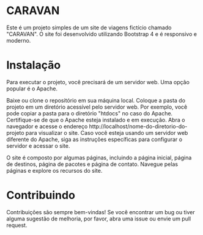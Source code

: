 <h1>CARAVAN</h1>
Este é um projeto simples de um site de viagens fictício chamado "CARAVAN". O site foi desenvolvido utilizando Bootstrap 4 e é responsivo e moderno.

<h1>Instalação</h1>
Para executar o projeto, você precisará de um servidor web. Uma opção popular é o Apache.

Baixe ou clone o repositório em sua máquina local.
Coloque a pasta do projeto em um diretório acessível pelo servidor web. Por exemplo, você pode copiar a pasta para o diretório "htdocs" no caso do Apache.
Certifique-se de que o Apache esteja instalado e em execução.
Abra o navegador e acesse o endereço http://localhost/nome-do-diretorio-do-projeto para visualizar o site.
Caso você esteja usando um servidor web diferente do Apache, siga as instruções específicas para configurar o servidor e acessar o site.

O site é composto por algumas páginas, incluindo a página inicial, página de destinos, página de pacotes e página de contato. Navegue pelas páginas e explore os recursos do site.

<h1>Contribuindo</h1>
Contribuições são sempre bem-vindas! Se você encontrar um bug ou tiver alguma sugestão de melhoria, por favor, abra uma issue ou envie um pull request.
